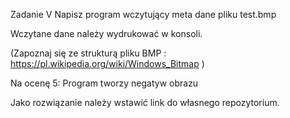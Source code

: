 Zadanie V
Napisz program wczytujący meta dane pliku test.bmp

Wczytane dane należy wydrukować w konsoli. 

(Zapoznaj się ze strukturą pliku BMP : https://pl.wikipedia.org/wiki/Windows_Bitmap )



Na ocenę 5: Program tworzy negatyw obrazu

Jako rozwiązanie należy wstawić link do własnego repozytorium. 

